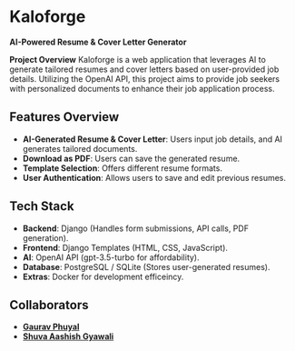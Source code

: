 # Kaloforge
**AI-Powered Resume & Cover Letter Generator**

**Project Overview**
Kaloforge is a web application that leverages AI to generate tailored resumes and cover letters based on user-provided job details. Utilizing the OpenAI API, this project aims to provide job seekers with personalized documents to enhance their job application process.



## **Features Overview**
- **AI-Generated Resume & Cover Letter**: Users input job details, and AI generates tailored documents.
- **Download as PDF**: Users can save the generated resume.
- **Template Selection**: Offers different resume formats.
- **User Authentication**: Allows users to save and edit previous resumes.

## **Tech Stack**
- **Backend**: Django (Handles form submissions, API calls, PDF generation).
- **Frontend**: Django Templates (HTML, CSS, JavaScript).
- **AI**: OpenAI API (gpt-3.5-turbo for affordability).
- **Database**: PostgreSQL / SQLite (Stores user-generated resumes).
- **Extras**: Docker for development efficeincy.

## **Collaborators**
- **[Gaurav Phuyal]("https://github.com/phuyalgaurav")**
- **[Shuva Aashish Gyawali]("https://github.com/shuvaaashish")**
